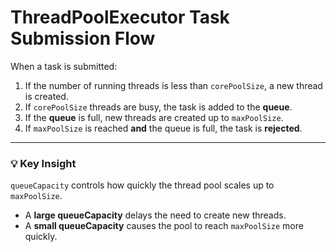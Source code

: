 # ThreadPoolExecutor Task Submission Flow

When a task is submitted:

1. If the number of running threads is less than `corePoolSize`, a new thread is created.
2. If `corePoolSize` threads are busy, the task is added to the **queue**.
3. If the **queue** is full, new threads are created up to `maxPoolSize`.
4. If `maxPoolSize` is reached **and** the queue is full, the task is **rejected**.

---

### 💡 Key Insight

`queueCapacity` controls how quickly the thread pool scales up to `maxPoolSize`.

- A **large queueCapacity** delays the need to create new threads.
- A **small queueCapacity** causes the pool to reach `maxPoolSize` more quickly.
